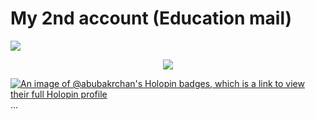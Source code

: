 <h1>My 2nd account (Education mail)</h1>
<a href="https://github.com/Abubakrce19" {:target="_blank" rel="noopener"}>
  <img src="https://user-images.githubusercontent.com/89600478/197259196-0e2f20d8-854b-4f01-8fd0-0458e40a0c6a.png"/>
</a>


 <p align="center">
  <img src="https://capsule-render.vercel.app/api?type=waving&color=gradient&text=Hi%20Abubakar%20Here%20🤍&fontSize=30&height=120&width=100%&section=header"/>
</p></a>

[![An image of @abubakrchan's Holopin badges, which is a link to view their full Holopin profile](https://holopin.me/abubakrchan)](https://holopin.io/@abubakrchan)
...

